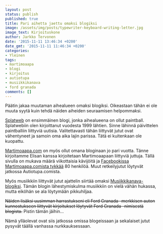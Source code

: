 ```yaml
---
layout: post
status: publish
published: true
title: Pari aihetta jaettu omaksi blogiksi
image: /assets/img/posts/typewriter-keyboard-writing-letter.jpg
image_text: Kirjoituskone
author: Jarkko Tervonen
date: '2015-11-11 13:46:34 +0200'
date_gmt: '2015-11-11 11:46:34 +0200'
categories:
- Yleinen
tags:
- martimoaapa
- blogi
- kirjoitus
- autiotupa
- musiikkikanava
- ford granada
comments: []
---
```

Päätin jakaa muutaman aihealueen omaksi blogiksi. Oikeastaan tähän ei ole muuta syytä kuin tehdä näiden aiheiden seuraamisen helpommaksi.

[Splatweb](http://splatweb.net/) on ensimmäinen blogi, jonka aihealueena on ollut paintball. Splatwebiin olen kirjoittanut vuodesta 1999 lähtien. Sinne lähinnä päivittelen paintballiin liittyviä uutisia. Valitettavasti tähän liittyvät jutut ovat vähentyneet ja samoin oma aika lajin parissa. Tätä ei kuitenkaan ole kuopattu.

[Martimoaapa.com](http://www.martimoaapa.com/) on myös ollut omana bloginaan jo pari vuotta. Tänne kirjoitamme Elisan kanssa kirjoitetaan Martimoaapaan liittyviä juttuja. Tällä sivulla on mukava määrä viikottaisia kävijöitä ja [Facebookissa Martimoaapa.comista tykkää](https://www.facebook.com/martimoaapacom/) 80 henkilöä. Muut retkeilyjutut löytyvät jatkossa Autiotupa.comista.

Myös musiikkiin liittyvät jutut ajattelin siirtää omaksi [Musiikkikanava-blogiksi](http://musiikkikanava.com/). Tämän blogin lähestymiskulma musiikkiin on vielä vähän hukassa, mutta eiköhän se ala löytymään pikkuhiljaa.

~~Näiden lisäksi uusimman harrastukseni eli Ford Granada -merkkisen auton kunnostukseen liittyvät kirjoitukset löytyvät Ford Granada -nimisestä blogista.~~ Pistin tämän jäihin...

Nämä ylläolevat ovat siis jatkossa omissa blogeissaan ja sekalaiset jutut pysyvät täällä vanhassa nurkkauksessaan.
